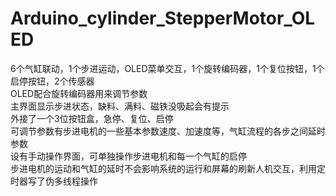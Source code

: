 # Arduino_cylinder_StepperMotor_OLED
6个气缸联动，1个步进运动，OLED菜单交互，1个旋转编码器，1个复位按钮，1个启停按钮，2个传感器<br>
OLED配合旋转编码器用来调节参数<br>
主界面显示步进状态，缺料、满料、磁铁没吸起会有提示<br>
外接了一个3位按钮盒，急停、复位、启停<br>
可调节参数有步进电机的一些基本参数速度、加速度等，气缸流程的各步之间延时参数<br>
设有手动操作界面，可单独操作步进电机和每一个气缸的启停<br>
步进电机的运动和气缸的延时不会影响系统的运行和屏幕的刷新人机交互，利用定时器写了伪多线程操作<br>
